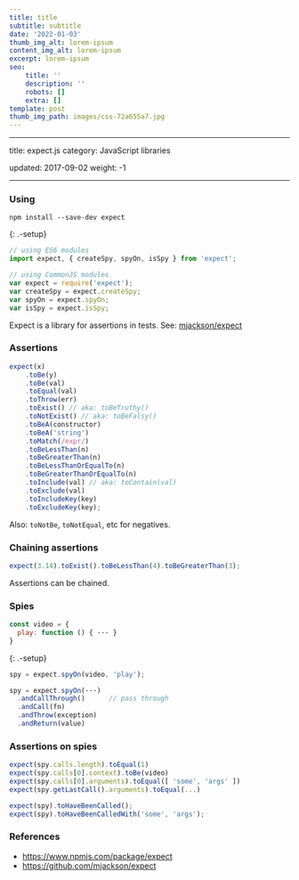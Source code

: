 ```yaml
---
title: title
subtitle: subtitle
date: '2022-01-03'
thumb_img_alt: lorem-ipsum
content_img_alt: lorem-ipsum
excerpt: lorem-ipsum
seo:
    title: ''
    description: ''
    robots: []
    extra: []
template: post
thumb_img_path: images/css-72a655a7.jpg
---
```


---

title: expect.js
category: JavaScript libraries

updated: 2017-09-02
weight: -1

---

### Using

```
npm install --save-dev expect
```

{: .-setup}

```js
// using ES6 modules
import expect, { createSpy, spyOn, isSpy } from 'expect';
```

```js
// using CommonJS modules
var expect = require('expect');
var createSpy = expect.createSpy;
var spyOn = expect.spyOn;
var isSpy = expect.isSpy;
```

Expect is a library for assertions in tests.
See: [mjackson/expect](https://github.com/mjackson/expect)

### Assertions

```js
expect(x)
    .toBe(y)
    .toBe(val)
    .toEqual(val)
    .toThrow(err)
    .toExist() // aka: toBeTruthy()
    .toNotExist() // aka: toBeFalsy()
    .toBeA(constructor)
    .toBeA('string')
    .toMatch(/expr/)
    .toBeLessThan(n)
    .toBeGreaterThan(n)
    .toBeLessThanOrEqualTo(n)
    .toBeGreaterThanOrEqualTo(n)
    .toInclude(val) // aka: toContain(val)
    .toExclude(val)
    .toIncludeKey(key)
    .toExcludeKey(key);
```

Also: `toNotBe`, `toNotEqual`, etc for negatives.

### Chaining assertions

```js
expect(3.14).toExist().toBeLessThan(4).toBeGreaterThan(3);
```

Assertions can be chained.

### Spies

```js
const video = {
  play: function () { ··· }
}
```

{: .-setup}

```js
spy = expect.spyOn(video, 'play');
```

```js
spy = expect.spyOn(···)
  .andCallThrough()      // pass through
  .andCall(fn)
  .andThrow(exception)
  .andReturn(value)
```

### Assertions on spies

```js
expect(spy.calls.length).toEqual(1)
expect(spy.calls[0].context).toBe(video)
expect(spy.calls[0].arguments).toEqual([ 'some', 'args' ])
expect(spy.getLastCall().arguments).toEqual(...)
```

```js
expect(spy).toHaveBeenCalled();
expect(spy).toHaveBeenCalledWith('some', 'args');
```

### References

-   <https://www.npmjs.com/package/expect>
-   <https://github.com/mjackson/expect>
